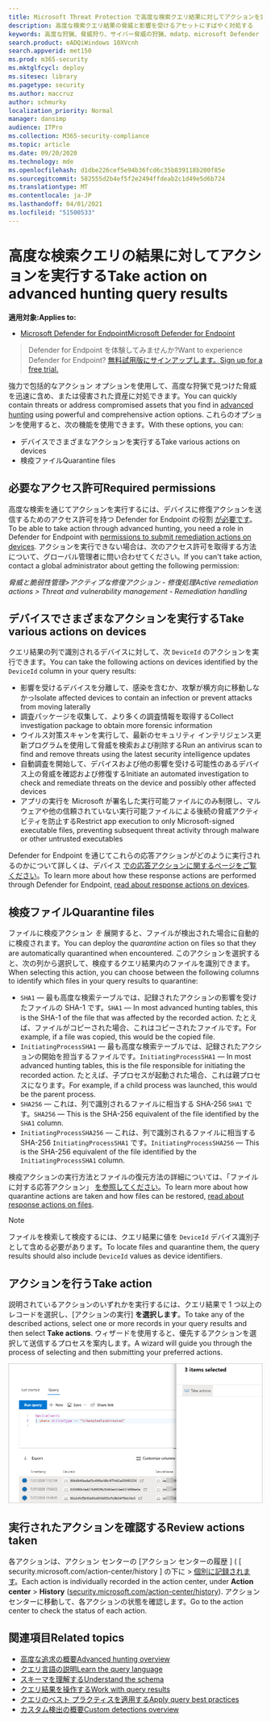 ```yaml
---
title: Microsoft Threat Protection で高度な検索クエリ結果に対してアクションを実行する
description: 高度な検索クエリ結果の脅威と影響を受けるアセットにすばやく対処する
keywords: 高度な狩猟、脅威狩り、サイバー脅威の狩猟、mdatp、microsoft Defender atp、wdatp 検索、クエリ、テレメトリ、カスタム検出、スキーマ、kusto、回避タイムアウト、コマンド ライン、プロセス ID
search.product: eADQiWindows 10XVcnh
search.appverid: met150
ms.prod: m365-security
ms.mktglfcycl: deploy
ms.sitesec: library
ms.pagetype: security
ms.author: maccruz
author: schmurky
localization_priority: Normal
manager: dansimp
audience: ITPro
ms.collection: M365-security-compliance
ms.topic: article
ms.date: 09/20/2020
ms.technology: mde
ms.openlocfilehash: d1dbe226cef5e94b36fcd6c35b839118b200f85e
ms.sourcegitcommit: 582555d2b4ef5f2e2494ffdeab2c1d49e5d6b724
ms.translationtype: MT
ms.contentlocale: ja-JP
ms.lasthandoff: 04/01/2021
ms.locfileid: "51500533"
---
```

# <a name="take-action-on-advanced-hunting-query-results"></a><span data-ttu-id="db8ac-104">高度な検索クエリの結果に対してアクションを実行する</span><span class="sxs-lookup"><span data-stu-id="db8ac-104">Take action on advanced hunting query results</span></span>

<span data-ttu-id="db8ac-105">**適用対象:**</span><span class="sxs-lookup"><span data-stu-id="db8ac-105">**Applies to:**</span></span>
- [<span data-ttu-id="db8ac-106">Microsoft Defender for Endpoint</span><span class="sxs-lookup"><span data-stu-id="db8ac-106">Microsoft Defender for Endpoint</span></span>](https://go.microsoft.com/fwlink/p/?linkid=2154037)

> <span data-ttu-id="db8ac-107">Defender for Endpoint を体験してみませんか?</span><span class="sxs-lookup"><span data-stu-id="db8ac-107">Want to experience Defender for Endpoint?</span></span> [<span data-ttu-id="db8ac-108">無料試用版にサインアップします。</span><span class="sxs-lookup"><span data-stu-id="db8ac-108">Sign up for a free trial.</span></span>](https://www.microsoft.com/microsoft-365/windows/microsoft-defender-atp?ocid=docs-wdatp-advancedhuntingref-abovefoldlink)

<span data-ttu-id="db8ac-109">強力で包括的なアクション オプションを使用して、高度な狩[](advanced-hunting-overview.md)猟で見つけた脅威を迅速に含め、または侵害された資産に対処できます。</span><span class="sxs-lookup"><span data-stu-id="db8ac-109">You can quickly contain threats or address compromised assets that you find in [advanced hunting](advanced-hunting-overview.md) using powerful and comprehensive action options.</span></span> <span data-ttu-id="db8ac-110">これらのオプションを使用すると、次の機能を使用できます。</span><span class="sxs-lookup"><span data-stu-id="db8ac-110">With these options, you can:</span></span>

- <span data-ttu-id="db8ac-111">デバイスでさまざまなアクションを実行する</span><span class="sxs-lookup"><span data-stu-id="db8ac-111">Take various actions on devices</span></span>
- <span data-ttu-id="db8ac-112">検疫ファイル</span><span class="sxs-lookup"><span data-stu-id="db8ac-112">Quarantine files</span></span>

## <a name="required-permissions"></a><span data-ttu-id="db8ac-113">必要なアクセス許可</span><span class="sxs-lookup"><span data-stu-id="db8ac-113">Required permissions</span></span>

<span data-ttu-id="db8ac-114">高度な検索を通じてアクションを実行するには、デバイスに修復アクションを送信するためのアクセス許可を持つ Defender for Endpoint の役割 [が必要です](https://docs.microsoft.com/microsoft-365/security/defender-endpoint/user-roles#permission-options)。</span><span class="sxs-lookup"><span data-stu-id="db8ac-114">To be able to take action through advanced hunting, you need a role in Defender for Endpoint with [permissions to submit remediation actions on devices](https://docs.microsoft.com/microsoft-365/security/defender-endpoint/user-roles#permission-options).</span></span> <span data-ttu-id="db8ac-115">アクションを実行できない場合は、次のアクセス許可を取得する方法について、グローバル管理者に問い合わせてください。</span><span class="sxs-lookup"><span data-stu-id="db8ac-115">If you can't take action, contact a global administrator about getting the following permission:</span></span>

<span data-ttu-id="db8ac-116">*脅威と脆弱性管理>アクティブな修復アクション - 修復処理*</span><span class="sxs-lookup"><span data-stu-id="db8ac-116">*Active remediation actions > Threat and vulnerability management - Remediation handling*</span></span>

## <a name="take-various-actions-on-devices"></a><span data-ttu-id="db8ac-117">デバイスでさまざまなアクションを実行する</span><span class="sxs-lookup"><span data-stu-id="db8ac-117">Take various actions on devices</span></span>

<span data-ttu-id="db8ac-118">クエリ結果の列で識別されるデバイスに対して、次 `DeviceId` のアクションを実行できます。</span><span class="sxs-lookup"><span data-stu-id="db8ac-118">You can take the following actions on devices identified by the `DeviceId` column in your query results:</span></span>

- <span data-ttu-id="db8ac-119">影響を受けるデバイスを分離して、感染を含むか、攻撃が横方向に移動しなかっ</span><span class="sxs-lookup"><span data-stu-id="db8ac-119">Isolate affected devices to contain an infection or prevent attacks from moving laterally</span></span>
- <span data-ttu-id="db8ac-120">調査パッケージを収集して、より多くの調査情報を取得する</span><span class="sxs-lookup"><span data-stu-id="db8ac-120">Collect investigation package to obtain more forensic information</span></span>
- <span data-ttu-id="db8ac-121">ウイルス対策スキャンを実行して、最新のセキュリティ インテリジェンス更新プログラムを使用して脅威を検索および削除する</span><span class="sxs-lookup"><span data-stu-id="db8ac-121">Run an antivirus scan to find and remove threats using the latest security intelligence updates</span></span>
- <span data-ttu-id="db8ac-122">自動調査を開始して、デバイスおよび他の影響を受ける可能性のあるデバイス上の脅威を確認および修復する</span><span class="sxs-lookup"><span data-stu-id="db8ac-122">Initiate an automated investigation to check and remediate threats on the device and possibly other affected devices</span></span>
- <span data-ttu-id="db8ac-123">アプリの実行を Microsoft が署名した実行可能ファイルにのみ制限し、マルウェアや他の信頼されていない実行可能ファイルによる後続の脅威アクティビティを防止する</span><span class="sxs-lookup"><span data-stu-id="db8ac-123">Restrict app execution to only Microsoft-signed executable files, preventing subsequent threat activity through malware or other untrusted executables</span></span>

<span data-ttu-id="db8ac-124">Defender for Endpoint を通じてこれらの応答アクションがどのように実行されるのかについて詳しくは、デバイス [での応答アクションに関するページをご覧ください](respond-machine-alerts.md)。</span><span class="sxs-lookup"><span data-stu-id="db8ac-124">To learn more about how these response actions are performed through Defender for Endpoint, [read about response actions on devices](respond-machine-alerts.md).</span></span>

## <a name="quarantine-files"></a><span data-ttu-id="db8ac-125">検疫ファイル</span><span class="sxs-lookup"><span data-stu-id="db8ac-125">Quarantine files</span></span>

<span data-ttu-id="db8ac-126">ファイルに検疫アクション *を* 展開すると、ファイルが検出された場合に自動的に検疫されます。</span><span class="sxs-lookup"><span data-stu-id="db8ac-126">You can deploy the *quarantine* action on files so that they are automatically quarantined when encountered.</span></span> <span data-ttu-id="db8ac-127">このアクションを選択すると、次の列から選択して、検疫するクエリ結果内のファイルを識別できます。</span><span class="sxs-lookup"><span data-stu-id="db8ac-127">When selecting this action, you can choose between the following columns to identify which files in your query results to quarantine:</span></span>

- <span data-ttu-id="db8ac-128">`SHA1` — 最も高度な検索テーブルでは、記録されたアクションの影響を受けたファイルの SHA-1 です。</span><span class="sxs-lookup"><span data-stu-id="db8ac-128">`SHA1` — In most advanced hunting tables, this is the SHA-1 of the file that was affected by the recorded action.</span></span> <span data-ttu-id="db8ac-129">たとえば、ファイルがコピーされた場合、これはコピーされたファイルです。</span><span class="sxs-lookup"><span data-stu-id="db8ac-129">For example, if a file was copied, this would be the copied file.</span></span>
- <span data-ttu-id="db8ac-130">`InitiatingProcessSHA1` — 最も高度な検索テーブルでは、記録されたアクションの開始を担当するファイルです。</span><span class="sxs-lookup"><span data-stu-id="db8ac-130">`InitiatingProcessSHA1` — In most advanced hunting tables, this is the file responsible for initiating the recorded action.</span></span> <span data-ttu-id="db8ac-131">たとえば、子プロセスが起動された場合、これは親プロセスになります。</span><span class="sxs-lookup"><span data-stu-id="db8ac-131">For example, if a child process was launched, this would be the parent process.</span></span> 
- <span data-ttu-id="db8ac-132">`SHA256` — これは、列で識別されるファイルに相当する SHA-256 `SHA1` です。</span><span class="sxs-lookup"><span data-stu-id="db8ac-132">`SHA256` — This is the SHA-256 equivalent of the file identified by the `SHA1` column.</span></span>
- <span data-ttu-id="db8ac-133">`InitiatingProcessSHA256` — これは、列で識別されるファイルに相当する SHA-256 `InitiatingProcessSHA1` です。</span><span class="sxs-lookup"><span data-stu-id="db8ac-133">`InitiatingProcessSHA256` — This is the SHA-256 equivalent of the file identified by the `InitiatingProcessSHA1` column.</span></span>

<span data-ttu-id="db8ac-134">検疫アクションの実行方法とファイルの復元方法の詳細については、「ファイルに対する応答アクション」 [を参照してください](respond-file-alerts.md)。</span><span class="sxs-lookup"><span data-stu-id="db8ac-134">To learn more about how quarantine actions are taken and how files can be restored, [read about response actions on files](respond-file-alerts.md).</span></span>

>[!NOTE]
><span data-ttu-id="db8ac-135">ファイルを検索して検疫するには、クエリ結果に値を `DeviceId` デバイス識別子として含める必要があります。</span><span class="sxs-lookup"><span data-stu-id="db8ac-135">To locate files and quarantine them, the query results should also include `DeviceId` values as device identifiers.</span></span>  

## <a name="take-action"></a><span data-ttu-id="db8ac-136">アクションを行う</span><span class="sxs-lookup"><span data-stu-id="db8ac-136">Take action</span></span>

<span data-ttu-id="db8ac-137">説明されているアクションのいずれかを実行するには、クエリ結果で 1 つ以上のレコードを選択し、[アクションの実行] **を選択します**。</span><span class="sxs-lookup"><span data-stu-id="db8ac-137">To take any of the described actions, select one or more records in your query results and then select **Take actions**.</span></span> <span data-ttu-id="db8ac-138">ウィザードを使用すると、優先するアクションを選択して送信するプロセスを案内します。</span><span class="sxs-lookup"><span data-stu-id="db8ac-138">A wizard will guide you through the process of selecting and then submitting your preferred actions.</span></span>

![選択したレコードの画像(レコードを検査するパネル付き)](images/ah-take-actions.png)

## <a name="review-actions-taken"></a><span data-ttu-id="db8ac-140">実行されたアクションを確認する</span><span class="sxs-lookup"><span data-stu-id="db8ac-140">Review actions taken</span></span>

<span data-ttu-id="db8ac-141">各アクションは、アクション センターの [アクション センターの履歴 ] ( [ security.microsoft.com/action-center/history ] の下に  >  [個別に記録されます](https://security.microsoft.com/action-center/history)。</span><span class="sxs-lookup"><span data-stu-id="db8ac-141">Each action is individually recorded in the action center, under **Action center** > **History** ([security.microsoft.com/action-center/history](https://security.microsoft.com/action-center/history)).</span></span> <span data-ttu-id="db8ac-142">アクション センターに移動して、各アクションの状態を確認します。</span><span class="sxs-lookup"><span data-stu-id="db8ac-142">Go to the action center to check the status of each action.</span></span>
 
## <a name="related-topics"></a><span data-ttu-id="db8ac-143">関連項目</span><span class="sxs-lookup"><span data-stu-id="db8ac-143">Related topics</span></span>

- [<span data-ttu-id="db8ac-144">高度な追求の概要</span><span class="sxs-lookup"><span data-stu-id="db8ac-144">Advanced hunting overview</span></span>](advanced-hunting-overview.md)
- [<span data-ttu-id="db8ac-145">クエリ言語の説明</span><span class="sxs-lookup"><span data-stu-id="db8ac-145">Learn the query language</span></span>](advanced-hunting-query-language.md)
- [<span data-ttu-id="db8ac-146">スキーマを理解する</span><span class="sxs-lookup"><span data-stu-id="db8ac-146">Understand the schema</span></span>](advanced-hunting-schema-reference.md)
- [<span data-ttu-id="db8ac-147">クエリ結果を操作する</span><span class="sxs-lookup"><span data-stu-id="db8ac-147">Work with query results</span></span>](advanced-hunting-query-results.md)
- [<span data-ttu-id="db8ac-148">クエリのベスト プラクティスを適用する</span><span class="sxs-lookup"><span data-stu-id="db8ac-148">Apply query best practices</span></span>](advanced-hunting-best-practices.md)
- [<span data-ttu-id="db8ac-149">カスタム検出の概要</span><span class="sxs-lookup"><span data-stu-id="db8ac-149">Custom detections overview</span></span>](overview-custom-detections.md)
